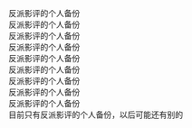 反派影评的个人备份\
反派影评的个人备份\
反派影评的个人备份\
反派影评的个人备份\
反派影评的个人备份\
反派影评的个人备份\
反派影评的个人备份\
反派影评的个人备份\
反派影评的个人备份\
目前只有反派影评的个人备份，以后可能还有别的
